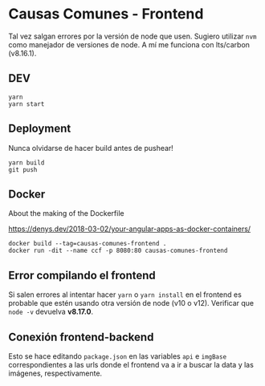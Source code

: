 # Causas Comunes - Frontend

Tal vez salgan errores por la versión de node que usen.
Sugiero utilizar `nvm` como manejador de versiones de node.
A mí me funciona con lts/carbon (v8.16.1).

## DEV

```
yarn
yarn start
```

## Deployment

Nunca olvidarse de hacer build antes de pushear!

```
yarn build
git push
```


## Docker

About the making of the Dockerfile 

https://denys.dev/2018-03-02/your-angular-apps-as-docker-containers/


```
docker build --tag=causas-comunes-frontend .
docker run -dit --name ccf -p 8080:80 causas-comunes-frontend
```

## Error compilando el frontend
Si salen errores al intentar hacer `yarn` o `yarn install` en el frontend 
es probable que estén usando otra versión de node (v10 o v12). 
Verificar que `node -v` devuelva **v8.17.0**.

## Conexión frontend-backend
Esto se hace editando `package.json` en las variables `api` e `imgBase`
correspondientes a las urls donde el frontend va a ir a buscar la data
y las imágenes, respectivamente.
